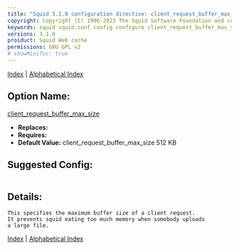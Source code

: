 ```yaml
---
title: "Squid 3.1.0 configuration directive: client_request_buffer_max_size"
copyright: Copyright (C) 1996-2023 The Squid Software Foundation and contributors
keywords: squid squid.conf config configure client_request_buffer_max_size
versions: 3.1.0
proiduct: Squid Web cache
permissions: GNU GPL v2
# showMiniToc: true
---
```

[Index](index#toc_client_request_buffer_max_size) | [Alphabetical Index](index_all#toc_client_request_buffer_max_size)

## Option Name:
[client_request_buffer_max_size](#client_request_buffer_max_size)
 * **Replaces:** 
 * **Requires:** 
 * **Default Value:** client_request_buffer_max_size 512 KB


## Suggested Config:
```plaintext

```

## Details:

	This specifies the maximum buffer size of a client request.
	It prevents squid eating too much memory when somebody uploads
	a large file.



[Index](index#toc_client_request_buffer_max_size) | [Alphabetical Index](index_all#toc_client_request_buffer_max_size)

